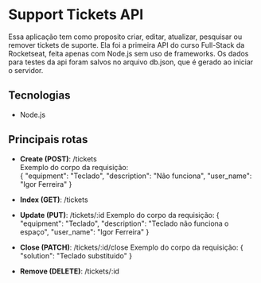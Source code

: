 # Support Tickets API

Essa aplicação tem como proposito criar, editar, atualizar, pesquisar ou remover tickets de suporte. Ela foi a primeira API do curso Full-Stack da Rocketseat, feita apenas com Node.js sem uso de frameworks. Os dados para testes da api foram salvos no arquivo db.json, que é gerado ao iniciar o servidor.

## Tecnologias

- Node.js

## Principais rotas

- **Create (POST)**: /tickets  
  Exemplo do corpo da requisição:  
  {
  	"equipment": "Teclado",
  	"description": "Não funciona",
  	"user_name": "Igor Ferreira"
  }
  
- **Index (GET)**: /tickets
  
- **Update (PUT)**: /tickets/:id
  Exemplo do corpo da requisição:
  {
  	"equipment": "Teclado",
  	"description": "Teclado não funciona o espaço",
  	"user_name": "Igor Ferreira"
  }
  
- **Close (PATCH)**: /tickets/:id/close
  Exemplo do corpo da requisição:
  {
  	"solution": "Teclado substituido"
  }
  
- **Remove (DELETE)**: /tickets/:id
